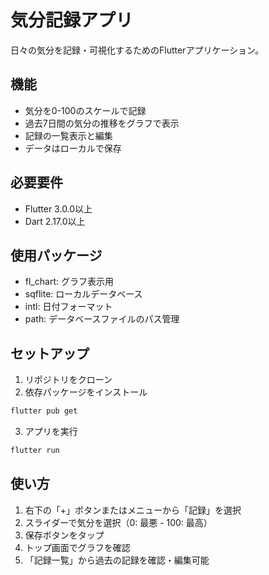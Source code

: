 # 気分記録アプリ

日々の気分を記録・可視化するためのFlutterアプリケーション。

## 機能

- 気分を0-100のスケールで記録
- 過去7日間の気分の推移をグラフで表示
- 記録の一覧表示と編集
- データはローカルで保存

## 必要要件

- Flutter 3.0.0以上
- Dart 2.17.0以上

## 使用パッケージ

- fl_chart: グラフ表示用
- sqflite: ローカルデータベース
- intl: 日付フォーマット
- path: データベースファイルのパス管理

## セットアップ

1. リポジトリをクローン
2. 依存パッケージをインストール
```bash
flutter pub get
```

3. アプリを実行
```bash
flutter run
```

## 使い方

1. 右下の「+」ボタンまたはメニューから「記録」を選択
2. スライダーで気分を選択（0: 最悪 - 100: 最高）
3. 保存ボタンをタップ
4. トップ画面でグラフを確認
5. 「記録一覧」から過去の記録を確認・編集可能
